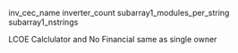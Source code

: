 inv_cec_name
inverter_count
subarray1_modules_per_string
subarray1_nstrings

LCOE Calclulator and No Financial same as single owner